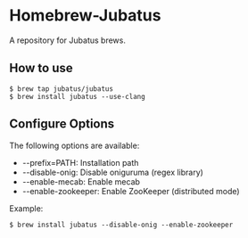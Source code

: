 # Homebrew-Jubatus

A repository for Jubatus brews.

## How to use

	$ brew tap jubatus/jubatus
	$ brew install jubatus --use-clang

## Configure Options

The following options are available:

* --prefix=PATH: Installation path
* --disable-onig: Disable oniguruma (regex library)
* --enable-mecab: Enable mecab
* --enable-zookeeper: Enable ZooKeeper (distributed mode)

Example:

    $ brew install jubatus --disable-onig --enable-zookeeper
